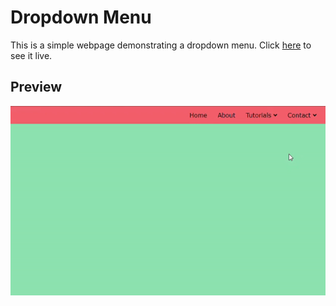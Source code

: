 # Dropdown Menu

This is a simple webpage demonstrating a dropdown menu. Click [here](https://codepen.io/shashiirk/full/RwarXRb) to see it live.

## Preview

![preview](https://github.com/shashiirk/html-css-projects/blob/master/dropdown-menu/preview/dropdown-menu.gif)
